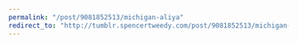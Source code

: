 ```yaml
---
permalink: "/post/9081852513/michigan-aliya"
redirect_to: "http://tumblr.spencertweedy.com/post/9081852513/michigan-aliya"
---
```


